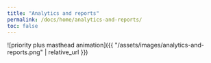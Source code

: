 ```yaml
---
title: "Analytics and reports"
permalink: /docs/home/analytics-and-reports/
toc: false
---
```



![priority plus masthead animation]({{ "/assets/images/analytics-and-reports.png" | relative_url }})
